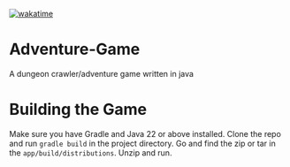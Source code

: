 [![wakatime](https://wakatime.com/badge/github/Bruceli-iscool/adventure-game.svg)](https://wakatime.com/badge/github/Bruceli-iscool/adventure-game)
# Adventure-Game
A dungeon crawler/adventure game written in java

# Building the Game
Make sure you have Gradle and Java 22 or above installed. Clone the repo and run `gradle build` in the project directory. Go and find the zip or tar in the `app/build/distributions`. Unzip and run. 
